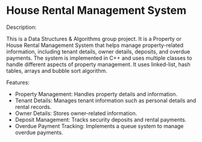 # House Rental Management System

Description:

This is a Data Structures & Algorithms group project. It is a Property or House Rental Management System that helps manage property-related information, including tenant details, owner details, deposits, and overdue payments. The system is implemented in C++ and uses multiple classes to handle different aspects of property management. It uses linked-list, hash tables, arrays and bubble sort algorithm.

Features:
- Property Management: Handles property details and information.
- Tenant Details: Manages tenant information such as personal details and rental records.
- Owner Details: Stores owner-related information.
- Deposit Management: Tracks security deposits and rental payments.
- Overdue Payment Tracking: Implements a queue system to manage overdue payments.

